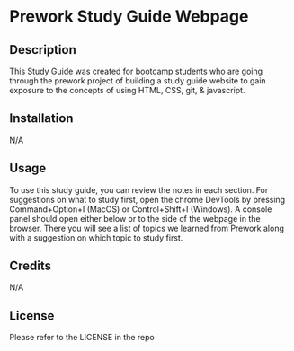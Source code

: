 # Prework Study Guide Webpage

## Description

This Study Guide was created for bootcamp students who are going through the prework project of building a study guide website to gain exposure to the concepts of using HTML, CSS, git, & javascript.

## Installation

N/A

## Usage

To use this study guide, you can review the notes in each section. For suggestions on what to study first, open the chrome DevTools by pressing Command+Option+I (MacOS) or Control+Shift+I (Windows). A console panel should open either below or to the side of the webpage in the browser. There you will see a list of topics we learned from Prework along with a suggestion on which topic to study first.

## Credits

N/A

## License

Please refer to the LICENSE in the repo
